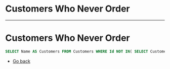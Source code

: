 # Customers Who Never Order
---
# Customers Who Never Order

```SQL
SELECT Name AS Customers FROM Customers WHERE Id NOT IN( SELECT CustomerId FROM Orders);
```
* [Go back](../readme.md)
